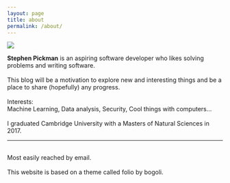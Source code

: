 ```yaml
---
layout: page
title: about
permalink: /about/
---
```


<img class="col one right" src="{{ site.baseurl }}/img/prof_pic.jpg">

<strong>Stephen Pickman</strong> is an aspiring software developer who likes solving problems and writing software.
<br> <br>
This blog will be a motivation to explore new and interesting things and be a place to share (hopefully) any progress.
<br> <br>
Interests:<br/>
Machine Learning, Data analysis, Security, Cool things with computers... <br/><br>
I graduated Cambridge University with a Masters of Natural Sciences in 2017.
<hr/>
<br/>
<span class="contacticon center">
	<a href="mailto:stephenpickman@gmail.com"><i class="fa fa-envelope-square"></i></a>
	<a href="https://github.com/spickman" target="_blank"><i class="fa fa-github-square"></i></a>
	<a href="https://www.linkedin.com/in/stephen-pickman-ba4560a6/" target="_blank"><i class="fa fa-linkedin-square"></i></a>
</span>

<div class="col three caption">
Most easily reached by email.
<br>
<br>
This website is based on a theme called folio by bogoli.
</div>

